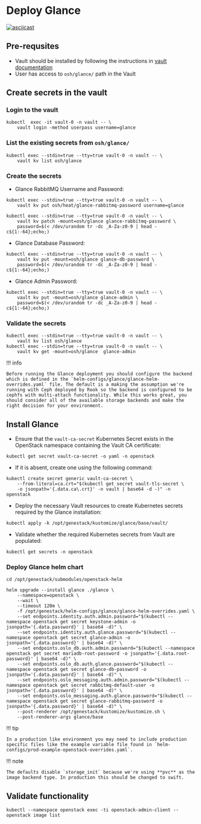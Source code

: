 # Deploy Glance

[![asciicast](https://asciinema.org/a/629806.svg)](https://asciinema.org/a/629806)

## Pre-requsites

- Vault should be installed by following the instructions in [vault documentation](https://docs.rackspacecloud.com/vault/)
- User has access to `osh/glance/` path in the Vault

## Create secrets in the vault

### Login to the vault

``` shell
kubectl  exec -it vault-0 -n vault -- \
    vault login -method userpass username=glance
```

### List the existing secrets from `osh/glance/`

``` shell
kubectl exec --stdin=true --tty=true vault-0 -n vault -- \
    vault kv list osh/glance
```

### Create the secrets

- Glance RabbitMQ Username and Password:

``` shell
kubectl exec --stdin=true --tty=true vault-0 -n vault -- \
    vault kv put osh/heat/glance-rabbitmq-password username=glance

kubectl exec --stdin=true --tty=true vault-0 -n vault -- \
    vault kv patch -mount=osh/glance glance-rabbitmq-password \
    password=$(< /dev/urandom tr -dc _A-Za-z0-9 | head -c${1:-64};echo;)
```

- Glance Database Password:

``` shell
kubectl exec --stdin=true --tty=true vault-0 -n vault -- \
    vault kv put -mount=osh/glance glance-db-password \
    password=$(< /dev/urandom tr -dc _A-Za-z0-9 | head -c${1:-64};echo;)
```

- Glance Admin Password:

``` shell
kubectl exec --stdin=true --tty=true vault-0 -n vault -- \
    vault kv put -mount=osh/glance glance-admin \
    password=$(< /dev/urandom tr -dc _A-Za-z0-9 | head -c${1:-64};echo;)
```

### Validate the secrets

``` shell
kubectl exec --stdin=true --tty=true vault-0 -n vault -- \
    vault kv list osh/glance
kubectl exec --stdin=true --tty=true vault-0 -n vault -- \
    vault kv get -mount=osh/glance  glance-admin
```

!!! info

    Before running the Glance deployment you should configure the backend which is defined in the `helm-configs/glance/glance-helm-overrides.yaml` file. The default is a making the assumption we're running with Ceph deployed by Rook so the backend is configured to be cephfs with multi-attach functionality. While this works great, you should consider all of the available storage backends and make the right decision for your environment.

## Install Glance

- Ensure that the `vault-ca-secret` Kubernetes Secret exists in the OpenStack namespace containing the Vault CA certificate:

```shell
kubectl get secret vault-ca-secret -o yaml -n openstack
```

- If it is absent, create one using the following command:

``` shell
kubectl create secret generic vault-ca-secret \
    --from-literal=ca.crt="$(kubectl get secret vault-tls-secret \
    -o jsonpath='{.data.ca\.crt}' -n vault | base64 -d -)" -n openstack
```

- Deploy the necessary Vault resources to create Kubernetes secrets required by the Glance installation:

``` shell
kubectl apply -k /opt/genestack/kustomize/glance/base/vault/
```

- Validate whether the required Kubernetes secrets from Vault are populated:

``` shell
kubectl get secrets -n openstack
```

### Deploy Glance helm chart

``` shell
cd /opt/genestack/submodules/openstack-helm

helm upgrade --install glance ./glance \
    --namespace=openstack \
    --wait \
    --timeout 120m \
    -f /opt/genestack/helm-configs/glance/glance-helm-overrides.yaml \
    --set endpoints.identity.auth.admin.password="$(kubectl --namespace openstack get secret keystone-admin -o jsonpath='{.data.password}' | base64 -d)" \
    --set endpoints.identity.auth.glance.password="$(kubectl --namespace openstack get secret glance-admin -o jsonpath='{.data.password}' | base64 -d)" \
    --set endpoints.oslo_db.auth.admin.password="$(kubectl --namespace openstack get secret mariadb-root-password -o jsonpath='{.data.root-password}' | base64 -d)" \
    --set endpoints.oslo_db.auth.glance.password="$(kubectl --namespace openstack get secret glance-db-password -o jsonpath='{.data.password}' | base64 -d)" \
    --set endpoints.oslo_messaging.auth.admin.password="$(kubectl --namespace openstack get secret rabbitmq-default-user -o jsonpath='{.data.password}' | base64 -d)" \
    --set endpoints.oslo_messaging.auth.glance.password="$(kubectl --namespace openstack get secret glance-rabbitmq-password -o jsonpath='{.data.password}' | base64 -d)" \
    --post-renderer /opt/genestack/kustomize/kustomize.sh \
    --post-renderer-args glance/base
```

!!! tip

    In a production like environment you may need to include production specific files like the example variable file found in `helm-configs/prod-example-openstack-overrides.yaml`.

!!! note

    The defaults disable `storage_init` because we're using **pvc** as the image backend type. In production this should be changed to swift.

## Validate functionality

``` shell
kubectl --namespace openstack exec -ti openstack-admin-client -- openstack image list
```
